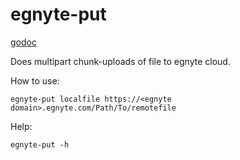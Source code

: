 egnyte-put
==========

[godoc](https://godoc.org/github.com/andresvia/egnyte-put)

Does multipart chunk-uploads of file to egnyte cloud.

How to use:

    egnyte-put localfile https://<egnyte domain>.egnyte.com/Path/To/remotefile

Help:

    egnyte-put -h

